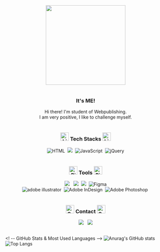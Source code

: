 <!-- ## Hi there <img src="https://raw.githubusercontent.com/Tarikul-Islam-Anik/Animated-Fluent-Emojis/master/Emojis/Hand%20gestures/Hand%20with%20Fingers%20Splayed%20Light%20Skin%20Tone.png" alt="Hand with Fingers Splayed Light Skin Tone" width="28" height="28" /> -->

<!--
**m1yeon/m1yeon** is a ✨ _special_ ✨ repository because its `README.md` (this file) appears on your GitHub profile.

Here are some ideas to get you started:

- 🔭 I’m currently working on ...
- 🌱 I’m currently learning ...
- 👯 I’m looking to collaborate on ...
- 🤔 I’m looking for help with ...
- 💬 Ask me about ...
- 📫 How to reach me: ...
- 😄 Pronouns: ...
- ⚡ Fun fact: ...
-->

<!-- 제목 부분 -->
<div align="center">
  <img src="https://github.com/user-attachments/assets/00b73b0e-2639-4f25-bad4-ff836b7b50a3" height="250"/>
</div>

<br>

<!-- 간단 소개 -->
<h3 align="center">It's ME!</h3>

<div align="center" background-color="dfdfdf">
  Hi there! I'm student of Webpublishing. <br>
  I am very positive, I like to challenge myself.
</div>

<br>

<!-- 내용 부분 tech -->
<h3 align="center"><img src="https://raw.githubusercontent.com/Tarikul-Islam-Anik/Animated-Fluent-Emojis/master/Emojis/Smilies/Light%20Blue%20Heart.png" alt="Light Blue Heart" width="26" height="26" /> Tech Stacks <img src="https://raw.githubusercontent.com/Tarikul-Islam-Anik/Animated-Fluent-Emojis/master/Emojis/Smilies/Light%20Blue%20Heart.png" alt="Light Blue Heart" width="26" height="26" /></h3>
<div align="center">
  <img alt="HTML" src="https://img.shields.io/badge/HTML5-E34F26?style=for-the-badge&logo=html5&logoColor=white">&nbsp
  <img src="https://img.shields.io/badge/css3-1572B6.svg?style=for-the-badge&logo=css3&logoColor=white" />&nbsp
  <img alt="JavaScript" src="https://img.shields.io/badge/JavaScript-F7DF1E?style=for-the-badge&logo=JavaScript&logoColor=white">&nbsp
  <img alt="jQuery" src="https://img.shields.io/badge/jQuery-0769AD?style=for-the-badge&logo=jquery&logoColor=white"> 
</div>

<br>

<!-- 내용 부분 tool -->
<h3 align="center"><img src="https://raw.githubusercontent.com/Tarikul-Islam-Anik/Animated-Fluent-Emojis/master/Emojis/Smilies/Pink%20Heart.png" alt="Pink Heart" width="26" height="26" /> Tools <img src="https://raw.githubusercontent.com/Tarikul-Islam-Anik/Animated-Fluent-Emojis/master/Emojis/Smilies/Pink%20Heart.png" alt="Pink Heart" width="26" height="26" /></h3>
<div align="center">
  <img src="https://img.shields.io/badge/git-F05033.svg?style=for-the-badge&logo=git&logoColor=white" /> &nbsp
  <img src="https://img.shields.io/badge/github-181717.svg?style=for-the-badge&logo=github&logoColor=white" />&nbsp
  <img src="https://img.shields.io/badge/Notion-F3F3F3.svg?style=for-the-badge&logo=notion&logoColor=black" />&nbsp
    <img alt="Figma" src="https://img.shields.io/badge/Figma-F24E1E?style=for-the-badge&logo=figma&logoColor=white">  
</div>

<div align="center">
  <img alt="adobe illustrator" src="https://img.shields.io/badge/Adobe%20Illustrator-FF9A00?style=for-the-badge&logo=adobe%20illustrator&logoColor=white">&nbsp
  <img alt="Adobe InDesign" src="https://img.shields.io/badge/Adobe%20InDesign-FF3366?style=for-the-badge&logo=Adobe%20InDesign&logoColor=white">&nbsp
  <img alt="Adobe Photoshop" src="https://img.shields.io/badge/Adobe%20Photoshop-31A8FF?style=for-the-badge&logo=Adobe%20Photoshop&logoColor=black">&nbsp
</div>

<br>

<!-- 내용 부분 contact -->
<h3 align="center"><img src="https://raw.githubusercontent.com/Tarikul-Islam-Anik/Animated-Fluent-Emojis/master/Emojis/Smilies/Green%20Heart.png" alt="Green Heart" width="26" height="26" /> Contact <img src="https://raw.githubusercontent.com/Tarikul-Islam-Anik/Animated-Fluent-Emojis/master/Emojis/Smilies/Green%20Heart.png" alt="Green Heart" width="26" height="26" /></h3>
<div align="center">
  <a href="mailto:alds961@gamil.com"><img src="https://img.shields.io/badge/oka1313@gmail.com-D14836?style=for-the-badge&logo=gmail&logoColor=white"/></a> 
  &nbsp
  <a href="https://blog.naver.com/mi2969"><img src="https://img.shields.io/badge/blog-03C75A?style=for-the-badge&logo=naver&logoColor=white"/></a>
</div>

<br>

<! -- GitHub Stats & Most Used Languages -->
![Anurag's GitHub stats](https://github-readme-stats.vercel.app/api?username={m1yeon}&show_icons=true&theme=radical)
![Top Langs](https://github-readme-stats.vercel.app/api/top-langs/?username={m1yeon})



